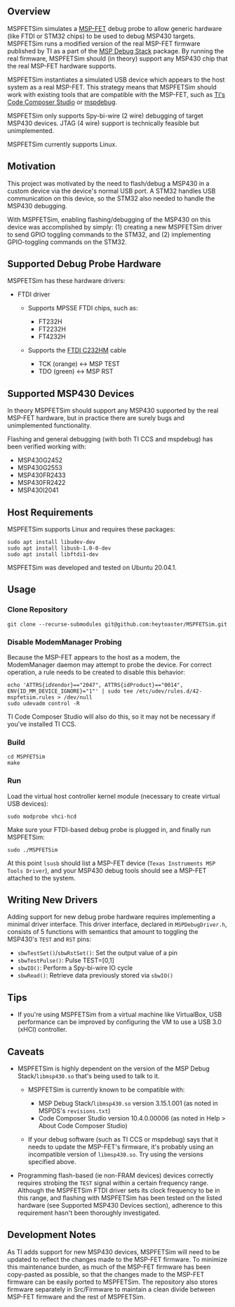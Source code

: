## Overview

MSPFETSim simulates a [MSP-FET](https://www.ti.com/tool/MSP-FET) debug probe to allow generic hardware (like FTDI or STM32 chips) to be used to debug MSP430 targets. MSPFETSim runs a modified version of the real MSP-FET firmware published by TI as a part of the [MSP Debug Stack](https://www.ti.com/tool/MSPDS) package. By running the real firmware, MSPFETSim should (in theory) support any MSP430 chip that the real MSP-FET hardware supports.

MSPFETSim instantiates a simulated USB device which appears to the host system as a real MSP-FET. This strategy means that MSPFETSim should work with existing tools that are compatible with the MSP-FET, such as [TI's Code Composer Studio](https://www.ti.com/tool/CCSTUDIO) or [mspdebug](https://github.com/dlbeer/mspdebug).

MSPFETSim only supports Spy-bi-wire (2 wire) debugging of target MSP430 devices. JTAG (4 wire) support is technically feasible but unimplemented.

MSPFETSim currently supports Linux.


## Motivation

This project was motivated by the need to flash/debug a MSP430 in a custom device via the device's normal USB port. A STM32 handles USB communication on this device, so the STM32 also needed to handle the MSP430 debugging.

With MSPFETSim, enabling flashing/debugging of the MSP430 on this device was accomplished by simply: (1) creating a new MSPFETSim driver to send GPIO toggling commands to the STM32, and (2) implementing GPIO-toggling commands on the STM32.


## Supported Debug Probe Hardware

MSPFETSim has these hardware drivers:

- FTDI driver
    - Supports MPSSE FTDI chips, such as:
        - FT232H
        - FT2232H
        - FT4232H
    
    - Supports the [FTDI C232HM](https://ftdichip.com/products/c232hm-ddhsl-0-2/) cable
        - TCK (orange) <-> MSP TEST
        - TDO (green) <-> MSP RST


## Supported MSP430 Devices

In theory MSPFETSim should support any MSP430 supported by the real MSP-FET hardware, but in practice there are surely bugs and unimplemented functionality.

Flashing and general debugging (with both TI CCS and mspdebug) has been verified working with:

- MSP430G2452
- MSP430G2553
- MSP430FR2433
- MSP430FR2422
- MSP430I2041


## Host Requirements

MSPFETSim supports Linux and requires these packages:

    sudo apt install libudev-dev
    sudo apt install libusb-1.0-0-dev
    sudo apt install libftdi1-dev

MSPFETSim was developed and tested on Ubuntu 20.04.1.


## Usage

### Clone Repository
    git clone --recurse-submodules git@github.com:heytoaster/MSPFETSim.git

### Disable ModemManager Probing

Because the MSP-FET appears to the host as a modem, the ModemManager daemon may attempt to probe the device. For correct operation, a rule needs to be created to disable this behavior:

    echo 'ATTRS{idVendor}=="2047", ATTRS{idProduct}=="0014", ENV{ID_MM_DEVICE_IGNORE}="1"' | sudo tee /etc/udev/rules.d/42-mspfetsim.rules > /dev/null
    sudo udevadm control -R

TI Code Composer Studio will also do this, so it may not be necessary if you've installed TI CCS.

### Build

    cd MSPFETSim
    make

### Run

Load the virtual host controller kernel module (necessary to create virtual USB devices):

    sudo modprobe vhci-hcd

Make sure your FTDI-based debug probe is plugged in, and finally run MSPFETSim:

    sudo ./MSPFETSim

At this point `lsusb` should list a MSP-FET device (`Texas Instruments MSP Tools Driver`), and your MSP430 debug tools should see a MSP-FET attached to the system.


## Writing New Drivers

Adding support for new debug probe hardware requires implementing a minimal driver interface. This driver interface, declared in `MSPDebugDriver.h`, consists of 5 functions with semantics that amount to toggling the MSP430's `TEST` and `RST` pins:

- `sbwTestSet()`/`sbwRstSet()`: Set the output value of a pin
- `sbwTestPulse()`: Pulse TEST=[0,1]
- `sbwIO()`: Perform a Spy-bi-wire IO cycle
- `sbwRead()`: Retrieve data previously stored via `sbwIO()`


## Tips

- If you're using MSPFETSim from a virtual machine like VirtualBox, USB performance can be improved by configuring the VM to use a USB 3.0 (xHCI) controller.


## Caveats

- MSPFETSim is highly dependent on the version of the MSP Debug Stack/`libmsp430.so` that's being used to talk to it.
    - MSPFETSim is currently known to be compatible with:
        - MSP Debug Stack/`libmsp430.so` version 3.15.1.001 (as noted in MSPDS's `revisions.txt`)
        - Code Composer Studio version 10.4.0.00006 (as noted in Help > About Code Composer Studio)
    
    - If your debug software (such as TI CCS or mspdebug) says that it needs to update the MSP-FET's firmware, it's probably using an incompatible version of `libmsp430.so`. Try using the versions specified above.

- Programming flash-based (ie non-FRAM devices) devices correctly requires strobing the `TEST` signal within a certain frequency range. Although the MSPFETSim FTDI driver sets its clock frequency to be in this range, and flashing with MSPFETSim has been tested on the listed hardware (see Supported MSP430 Devices section), adherence to this requirement hasn't been thoroughly investigated.


## Development Notes

As TI adds support for new MSP430 devices, MSPFETSim will need to be updated to reflect the changes made to the MSP-FET firmware. To minimize this maintenance burden, as much of the MSP-FET firmware has been copy-pasted as possible, so that the changes made to the MSP-FET firmware can be easily ported to MSPFETSim. The repository also stores firmware separately in Src/Firmware to maintain a clean divide between MSP-FET firmware and the rest of MSPFETSim.
